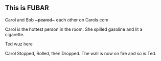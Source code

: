 This is FUBAR
-------------
 Carol and Bob ~~~peared~~~ each other on Carols com

Carol is the hottest person in the room. She spilled gasoline and lit a cigarette.

Ted wuz here

Carol Stopped, Rolled, then Dropped. The wall is now on fire and so is Ted.
